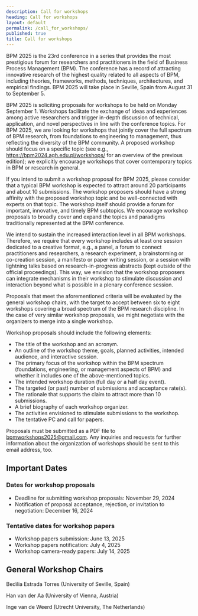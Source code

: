 ```yaml
---
description: Call for workshops
heading: Call for workshops
layout: default
permalink: /call_for_workshops/
published: true
title: Call for workshops
---
```


BPM 2025 is the 23rd conference in a series that provides the most prestigious forum for researchers and practitioners in the field of Business Process Management (BPM). The conference has a record of attracting innovative research of the highest quality related to all aspects of BPM, including theories, frameworks, methods, techniques, architectures, and empirical findings. BPM 2025 will take place in Seville, Spain from August 31 to September 5.

BPM 2025 is soliciting proposals for workshops to be held on Monday September 1. Workshops facilitate the exchange of ideas and experiences among active researchers and trigger in-depth discussion of technical, application, and novel perspectives in line with the conference topics. For BPM 2025, we are looking for workshops that jointly cover the full spectrum of BPM research, from foundations to engineering to management, thus reflecting the diversity of the BPM community. A proposed workshop should focus on a specific topic (see e.g., https://bpm2024.agh.edu.pl/workshops/ for an overview of the previous edition); we explicitly encourage workshops that cover contemporary topics in BPM or research in general.

If you intend to submit a workshop proposal for BPM 2025, please consider that a typical BPM workshop is expected to attract around 20 participants and about 10 submissions. The workshop proposers should have a strong affinity with the proposed workshop topic and be well-connected with experts on that topic. The workshop itself should provide a forum for important, innovative, and timely BPM subtopics. We encourage workshop proposals to broadly cover and expand the topics and paradigms traditionally represented at the BPM conference.

We intend to sustain the increased interaction level in all BPM workshops. Therefore, we require that every workshop includes at least one session dedicated to a creative format, e.g., a panel, a forum to connect practitioners and researchers, a research experiment, a brainstorming or co-creation session, a manifesto or paper writing session, or a session with lightning talks based on research-in-progress abstracts (kept outside of the official proceedings). This way, we envision that the workshop proposers can integrate mechanisms in their workshop to stimulate discussion and interaction beyond what is possible in a plenary conference session.

Proposals that meet the aforementioned criteria will be evaluated by the general workshop chairs, with the target to accept between six to eight workshops covering a broad spectrum of the BPM research discipline. In the case of very similar workshop proposals, we might negotiate with the organizers to merge into a single workshop.

Workshop proposals should include the following elements:
- The title of the workshop and an acronym.
- An outline of the workshop theme, goals, planned activities, intended audience, and interactive session.
- The primary focus of the workshop within the BPM spectrum (foundations, engineering, or management aspects of BPM) and whether it includes one of the above-mentioned topics.
- The intended workshop duration (full day or a half day event).
- The targeted (or past) number of submissions and acceptance rate(s).
- The rationale that supports the claim to attract more than 10 submissions.
- A brief biography of each workshop organizer.
- The activities envisioned to stimulate submissions to the workshop.
- The tentative PC and call for papers.

Proposals must be submitted as a PDF file to bpmworkshops2025@gmail.com. Any inquiries and requests for further information about the organization of workshops should be sent to this email address, too.

## Important Dates

### Dates for workshop proposals
- Deadline for submitting workshop proposals: November 29, 2024
- Notification of proposal acceptance, rejection, or invitation to negotiation: December 16, 2024

### Tentative dates for workshop papers
- Workshop papers submission: June 13, 2025
- Workshop papers notification: July 4, 2025
- Workshop camera-ready papers: July 14, 2025

## General Workshop Chairs
Bedilia Estrada Torres (University of Seville, Spain)

Han van der Aa (University of Vienna, Austria)

Inge van de Weerd (Utrecht University, The Netherlands)
